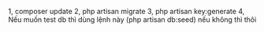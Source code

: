 1, composer update
2, php artisan migrate
3, php artisan key:generate
4, Nếu muốn test db thì dùng lệnh này (php artisan db:seed) nếu không thì thôi
